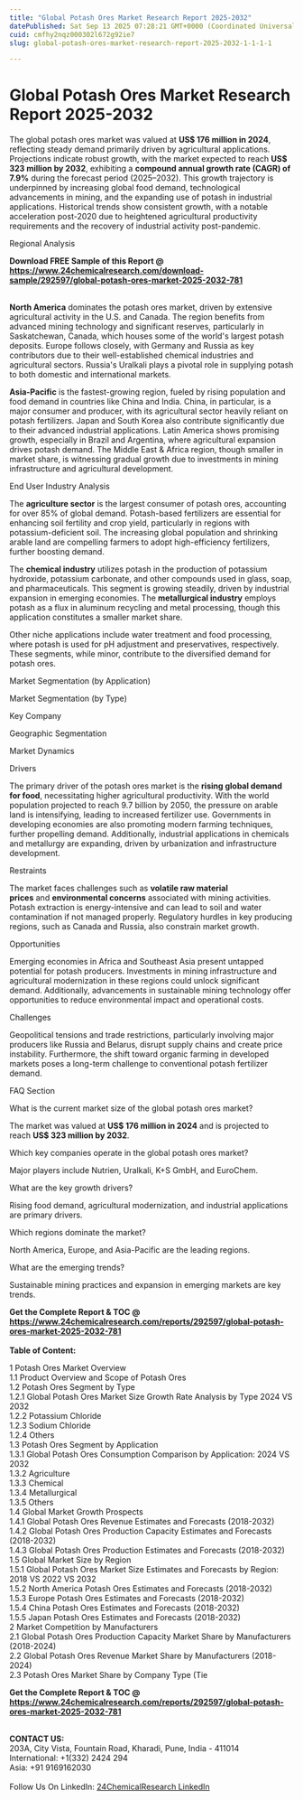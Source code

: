 ```yaml
---
title: "Global Potash Ores Market Research Report 2025-2032"
datePublished: Sat Sep 13 2025 07:28:21 GMT+0000 (Coordinated Universal Time)
cuid: cmfhy2nqz000302l672g92ie7
slug: global-potash-ores-market-research-report-2025-2032-1-1-1-1

---
```


# Global Potash Ores Market Research Report 2025-2032

<p>The global potash ores market was valued at <strong>US$ 176 million in 2024</strong>, reflecting steady demand primarily driven by agricultural applications. Projections indicate robust growth, with the market expected to reach <strong>US$ 323 million by 2032</strong>, exhibiting a <strong>compound annual growth rate (CAGR) of 7.9%</strong> during the forecast period (2025–2032). This growth trajectory is underpinned by increasing global food demand, technological advancements in mining, and the expanding use of potash in industrial applications. Historical trends show consistent growth, with a notable acceleration post-2020 due to heightened agricultural productivity requirements and the recovery of industrial activity post-pandemic.</p><p>
Regional Analysis</p><p>
</p><div><b>Download FREE Sample of this Report @ 
            <a href="https://www.24chemicalresearch.com/download-sample/292597/global-potash-ores-market-2025-2032-781">
            https://www.24chemicalresearch.com/download-sample/292597/global-potash-ores-market-2025-2032-781</a></b></div><br><p><strong>North America</strong> dominates the potash ores market, driven by extensive agricultural activity in the U.S. and Canada. The region benefits from advanced mining technology and significant reserves, particularly in Saskatchewan, Canada, which houses some of the world's largest potash deposits. Europe follows closely, with Germany and Russia as key contributors due to their well-established chemical industries and agricultural sectors. Russia's Uralkali plays a pivotal role in supplying potash to both domestic and international markets.</p><p>
</p><p><strong>Asia-Pacific</strong> is the fastest-growing region, fueled by rising population and food demand in countries like China and India. China, in particular, is a major consumer and producer, with its agricultural sector heavily reliant on potash fertilizers. Japan and South Korea also contribute significantly due to their advanced industrial applications. Latin America shows promising growth, especially in Brazil and Argentina, where agricultural expansion drives potash demand. The Middle East &amp; Africa region, though smaller in market share, is witnessing gradual growth due to investments in mining infrastructure and agricultural development.</p><p>
End User Industry Analysis</p><p>
</p><p>The <strong>agriculture sector</strong> is the largest consumer of potash ores, accounting for over 85% of global demand. Potash-based fertilizers are essential for enhancing soil fertility and crop yield, particularly in regions with potassium-deficient soil. The increasing global population and shrinking arable land are compelling farmers to adopt high-efficiency fertilizers, further boosting demand.</p><p>
</p><p>The <strong>chemical industry</strong> utilizes potash in the production of potassium hydroxide, potassium carbonate, and other compounds used in glass, soap, and pharmaceuticals. This segment is growing steadily, driven by industrial expansion in emerging economies. The <strong>metallurgical industry</strong> employs potash as a flux in aluminum recycling and metal processing, though this application constitutes a smaller market share.</p><p>
</p><p>Other niche applications include water treatment and food processing, where potash is used for pH adjustment and preservatives, respectively. These segments, while minor, contribute to the diversified demand for potash ores.</p><p>
Market Segmentation (by Application)</p><p>
</p><p>
Market Segmentation (by Type)</p><p>
</p><p>
Key Company</p><p>
</p><p>
Geographic Segmentation</p><p>
</p><p>
Market Dynamics</p><p>
Drivers</p><p>
</p><p>The primary driver of the potash ores market is the <strong>rising global demand for food</strong>, necessitating higher agricultural productivity. With the world population projected to reach 9.7 billion by 2050, the pressure on arable land is intensifying, leading to increased fertilizer use. Governments in developing economies are also promoting modern farming techniques, further propelling demand. Additionally, industrial applications in chemicals and metallurgy are expanding, driven by urbanization and infrastructure development.</p><p>
Restraints</p><p>
</p><p>The market faces challenges such as <strong>volatile raw material prices</strong> and <strong>environmental concerns</strong> associated with mining activities. Potash extraction is energy-intensive and can lead to soil and water contamination if not managed properly. Regulatory hurdles in key producing regions, such as Canada and Russia, also constrain market growth.</p><p>
Opportunities</p><p>
</p><p>Emerging economies in Africa and Southeast Asia present untapped potential for potash producers. Investments in mining infrastructure and agricultural modernization in these regions could unlock significant demand. Additionally, advancements in sustainable mining technology offer opportunities to reduce environmental impact and operational costs.</p><p>
Challenges</p><p>
</p><p>Geopolitical tensions and trade restrictions, particularly involving major producers like Russia and Belarus, disrupt supply chains and create price instability. Furthermore, the shift toward organic farming in developed markets poses a long-term challenge to conventional potash fertilizer demand.</p><p>
FAQ Section</p><p>
What is the current market size of the global potash ores market?</p><p>
</p><p>The market was valued at <strong>US$ 176 million in 2024</strong> and is projected to reach <strong>US$ 323 million by 2032</strong>.</p><p>
Which key companies operate in the global potash ores market?</p><p>
</p><p>Major players include Nutrien, Uralkali, K+S GmbH, and EuroChem.</p><p>
What are the key growth drivers?</p><p>
</p><p>Rising food demand, agricultural modernization, and industrial applications are primary drivers.</p><p>
Which regions dominate the market?</p><p>
</p><p>North America, Europe, and Asia-Pacific are the leading regions.</p><p>
What are the emerging trends?</p><p>
</p><p>Sustainable mining practices and expansion in emerging markets are key trends.</p>

<div><b>Get the Complete Report & TOC @ 
            <a href="https://www.24chemicalresearch.com/reports/292597/global-potash-ores-market-2025-2032-781">
            https://www.24chemicalresearch.com/reports/292597/global-potash-ores-market-2025-2032-781</a></b></div><br>
            <b>Table of Content:</b><p>1 Potash Ores Market Overview<br />
    1.1 Product Overview and Scope of Potash Ores<br />
    1.2 Potash Ores Segment by Type<br />
        1.2.1 Global Potash Ores Market Size Growth Rate Analysis by Type 2024 VS 2032<br />
        1.2.2 Potassium Chloride<br />
        1.2.3 Sodium Chloride<br />
        1.2.4 Others<br />
    1.3 Potash Ores Segment by Application<br />
        1.3.1 Global Potash Ores Consumption Comparison by Application: 2024 VS 2032<br />
        1.3.2 Agriculture<br />
        1.3.3 Chemical<br />
        1.3.4 Metallurgical<br />
        1.3.5 Others<br />
    1.4 Global Market Growth Prospects<br />
        1.4.1 Global Potash Ores Revenue Estimates and Forecasts (2018-2032)<br />
        1.4.2 Global Potash Ores Production Capacity Estimates and Forecasts (2018-2032)<br />
        1.4.3 Global Potash Ores Production Estimates and Forecasts (2018-2032)<br />
    1.5 Global Market Size by Region<br />
        1.5.1 Global Potash Ores Market Size Estimates and Forecasts by Region: 2018 VS 2022 VS 2032<br />
        1.5.2 North America Potash Ores Estimates and Forecasts (2018-2032)<br />
        1.5.3 Europe Potash Ores Estimates and Forecasts (2018-2032)<br />
        1.5.4 China Potash Ores Estimates and Forecasts (2018-2032)<br />
        1.5.5 Japan Potash Ores Estimates and Forecasts (2018-2032)<br />
2 Market Competition by Manufacturers<br />
    2.1 Global Potash Ores Production Capacity Market Share by Manufacturers (2018-2024)<br />
    2.2 Global Potash Ores Revenue Market Share by Manufacturers (2018-2024)<br />
    2.3 Potash Ores Market Share by Company Type (Tie</p>

<div><b>Get the Complete Report & TOC @ 
            <a href="https://www.24chemicalresearch.com/reports/292597/global-potash-ores-market-2025-2032-781">
            https://www.24chemicalresearch.com/reports/292597/global-potash-ores-market-2025-2032-781</a></b></div><br>

<b>CONTACT US:</b><br>
            203A, City Vista, Fountain Road, Kharadi, Pune, India - 411014<br>
            International: +1(332) 2424 294<br>
            Asia: +91 9169162030 <br><br>
            Follow Us On LinkedIn: <a href="https://www.linkedin.com/company/24chemicalresearch/">24ChemicalResearch LinkedIn</a>